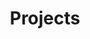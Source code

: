 ---
layout: page
title: Projects
nav: true
nav_order: 2
dropdown: true
children:
    - title: Projects
      permalink: /projects/
    - title: divider
    - title: Competitions
      permalink: /competitions/
---